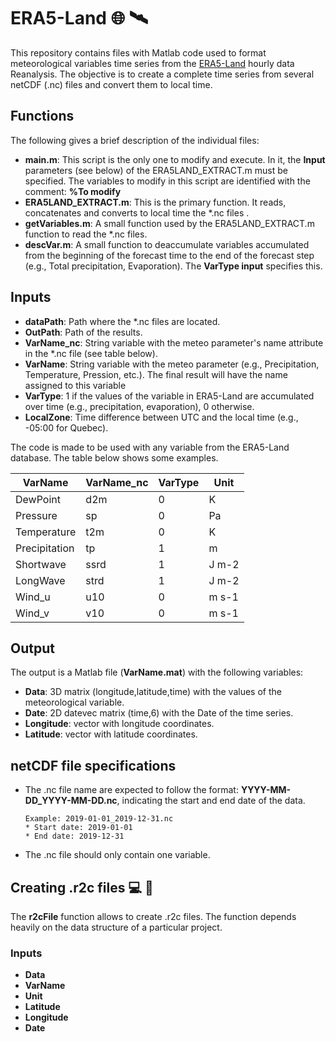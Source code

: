 # ERA5-Land 	:globe_with_meridians: :artificial_satellite:

This repository contains files with Matlab code used to format meteorological variables time series from the [ERA5-Land](https://cds.climate.copernicus.eu/cdsapp#!/dataset/reanalysis-era5-land?tab=overview) hourly data Reanalysis. The objective is to create a complete time series from several netCDF (.nc) files and convert them to local time. 

 ## Functions
 The following gives a brief description of the individual files:
 * **main.m**: This script is the only one to modify and execute. In it, the **Input** parameters (see below) of the ERA5LAND_EXTRACT.m must be specified. The variables to modify in this script are identified with the comment: **%To modify**
 * **ERA5LAND_EXTRACT.m**:  This is the primary function. It reads, concatenates and converts to local time the \*.nc files .
 * **getVariables.m**: A small function used by the ERA5LAND_EXTRACT.m function to read the \*.nc files.
 * **descVar.m**: A small function to deaccumulate variables accumulated from the beginning of the forecast time to the end of the forecast step (e.g., Total precipitation, Evaporation). The **VarType input** specifies this.

## Inputs
 * **dataPath**: Path where the \*.nc files are located.
 * **OutPath**: Path of the results.
 * **VarName_nc**: String variable with the meteo parameter's name attribute in the \*.nc file (see table below).
 * **VarName**: String variable with the meteo parameter (e.g., Precipitation, Temperature, Pression, etc.). The final result will have the name assigned to this variable
 * **VarType**: 1 if the values of the variable in ERA5-Land are accumulated over time (e.g., precipitation, evaporation), 0 otherwise.
 * **LocalZone**: Time difference between UTC and the local time (e.g., -05:00 for Quebec).

The code is made to be used with any variable from the ERA5-Land database. The table below shows some examples.

 | **VarName** | **VarName_nc** | **VarType** |**Unit**|
 | --------------| ------------ |-----------|---------|
 |   DewPoint    |     d2m      |      0    |    K    |
 |    Pressure   |     sp       |      0    |    Pa   |
 |  Temperature  |     t2m      |      0    |    K    |
 | Precipitation |      tp      |      1    |    m    |
 |   Shortwave   |     ssrd     |      1    |  J m-2  |
 |   LongWave    |     strd     |      1    |  J m-2  |
 |    Wind_u     |     u10      |      0    |  m s-1  |
 |     Wind_v    |     v10      |      0    |  m s-1  |
 
 ## Output
 
The output is a Matlab file (**VarName.mat**) with the following variables:
* **Data**: 3D matrix (longitude,latitude,time) with the values of the meteorological variable.
* **Date**: 2D datevec matrix (time,6) with the Date of the time series.
* **Longitude**: vector with longitude coordinates.
* **Latitude**: vector with latitude coordinates.

## netCDF file specifications
* The .nc file name are expected to follow the format: **YYYY-MM-DD_YYYY-MM-DD.nc**, indicating the start and end date of the data. 

      Example: 2019-01-01_2019-12-31.nc
      * Start date: 2019-01-01
      * End date: 2019-12-31
      
* The .nc file should only contain one variable.  

## Creating .r2c files :computer: :floppy_disk:
 The **r2cFile** function allows to create .r2c files. The function depends heavily on the data structure of a particular project.
 ### Inputs
 * **Data**
 * **VarName**
 * **Unit**
 * **Latitude**
 * **Longitude**
 * **Date**
